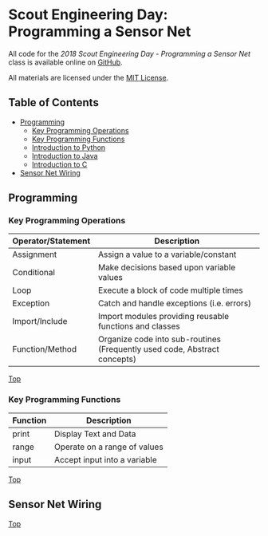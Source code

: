 # Scout Engineering Day: Programming a Sensor Net

All code for the *2018 Scout Engineering Day - Programming a Sensor Net* class is available online on [GitHub](https://github.com/GlennBell/SED).

All materials are licensed under the [MIT License](LICENSE).

## Table of Contents

* [Programming](#programming)
	* [Key Programming Operations](#key-programming-operations)
	* [Key Programming Functions](#key-programming-functions)
	* [Introduction to Python](Python/README.md)
	* [Introduction to Java](Java/README.md)
	* [Introduction to C](C/README.md)
* [Sensor Net Wiring](#sensor-net-wiring)

## Programming

### Key Programming Operations

| Operator/Statement | Description |
| ------------------ | ------------- |
| Assignment | Assign a value to a variable/constant |
| Conditional | Make decisions based upon variable values |
| Loop | Execute a block of code multiple times |
| Exception | Catch and handle exceptions (i.e. errors) |
| Import/Include | Import modules providing reusable functions and classes |
| Function/Method | Organize code into sub-routines (Frequently used code, Abstract concepts) |

[Top](#scout-engineering-day-programming-a-sensor-net)

### Key Programming Functions
| Function | Description |
| ------------------ | ------------- |
| print | Display Text and Data |
| range | Operate on a range of values |
| input | Accept input into a variable |

[Top](#scout-engineering-day-programming-a-sensor-net)

## Sensor Net Wiring

[Top](#scout-engineering-day-programming-a-sensor-net)